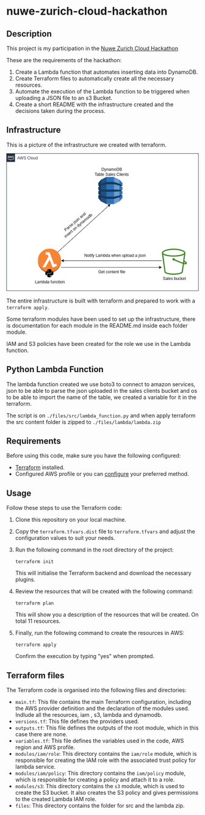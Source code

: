 # nuwe-zurich-cloud-hackathon

## Description

This project is my participation in the [Nuwe Zurich Cloud Hackathon](https://nuwe.io/dev/competitions/zurich-cloud-hackathon/online-preselection-cloud-challenge)

These are the requirements of the hackathon:

1. Create a Lambda function that automates inserting data into DynamoDB.
2. Create Terraform files to automatically create all the necessary resources.
3. Automate the execution of the Lambda function to be triggered when uploading a JSON file to an s3 Bucket.
4. Create a short README with the infrastructure created and the decisions taken during the process.

## Infrastructure

This is a picture of the infrastructure we created with terraform.

![Screenshot](./files/img/infraestucure.png)

The entire infrastructure is built with terraform and prepared to work with a `terraform apply`.

Some terraform modules have been used to set up the infrastructure, there is documentation for each module in the README.md inside each folder module.

IAM and S3 policies have been created for the role we use in the Lambda function.



## Python Lambda Function

The lambda function created we use boto3 to connect to amazon services, json to be able to parse the json uploaded in the sales clients bucket and os to be able to import the name of the table, we created a variable for it in the terraform.

The script is on `./files/src/lambda_function.py` and when apply terraform the src content folder is zipped to `./files/lambda/lambda.zip` 
## Requirements

Before using this code, make sure you have the following configured:

- [Terraform](https://www.terraform.io/downloads.html) installed.
- Configured AWS profile or you can [configure](https://registry.terraform.io/providers/hashicorp/aws/latest/docs#authentication-and-configuration) your preferred method.

## Usage

Follow these steps to use the Terraform code:

1. Clone this repository on your local machine.
2. Copy the `terraform.tfvars.dist` file to `terraform.tfvars` and adjust the configuration values to suit your needs.
3. Run the following command in the root directory of the project:

   ```shell
   terraform init
   ```

   This will initialise the Terraform backend and download the necessary plugins.

4. Review the resources that will be created with the following command:

   ```shell
   terraform plan
   ```

   This will show you a description of the resources that will be created. On total 11 resources.

5. Finally, run the following command to create the resources in AWS:

   ```shell
   terraform apply
   ```

   Confirm the execution by typing "yes" when prompted.

## Terraform files

The Terraform code is organised into the following files and directories:

- `main.tf`: This file contains the main Terraform configuration, including the AWS provider definition and the declaration of the modules used. Indlude all the resources, iam , s3, lambda and dynamodb.
- `versions.tf`: This file defines the providers used.
- `outputs.tf`: This file defines the outputs of the root module, which in this case there are none.
- `variables.tf`: This file defines the variables used in the code, AWS region and AWS profile.
- `modules/iam/role`: This directory contains the `iam/role` module, which is responsible for creating the IAM role with the associated trust policy for lambda service.
- `modules/iam/policy`: This directory contains the `iam/policy` module, which is responsible for creating a policy and attach it to a role.
- `modules/s3`: This directory contains the `s3` module, which is used to create the S3 bucket. It also creates the S3 policy and gives permissions to the created Lambda IAM role.
- `files`: This directory contains the folder for src and the lambda zip.

